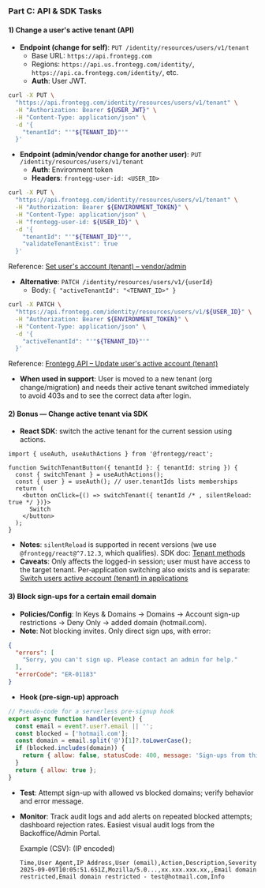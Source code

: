 ### Part C: API & SDK Tasks

#### 1) Change a user's active tenant (API)

- **Endpoint (change for self)**: `PUT /identity/resources/users/v1/tenant`
  - Base URL: `https://api.frontegg.com`
  - Regions: `https://api.us.frontegg.com/identity/`, `https://api.ca.frontegg.com/identity/`, etc.
  - **Auth**: User JWT.
```bash
curl -X PUT \
  "https://api.frontegg.com/identity/resources/users/v1/tenant" \
  -H "Authorization: Bearer ${USER_JWT}" \
  -H "Content-Type: application/json" \
  -d '{
    "tenantId": "'"${TENANT_ID}"'"
  }'
```

- **Endpoint (admin/vendor change for another user)**: `PUT /identity/resources/users/v1/tenant`
  - **Auth**: Environment token
  - **Headers**: `frontegg-user-id: <USER_ID>`
```bash
curl -X PUT \
  "https://api.frontegg.com/identity/resources/users/v1/tenant" \
  -H "Authorization: Bearer ${ENVIRONMENT_TOKEN}" \
  -H "Content-Type: application/json" \
  -H "frontegg-user-id: ${USER_ID}" \
  -d '{
    "tenantId": "'"${TENANT_ID}"'",
    "validateTenantExist": true
  }'
```
Reference: [Set user's account (tenant) – vendor/admin](https://developers.frontegg.com/api/identity/users/userscontrollerv1_updateusertenantforvendor)

- **Alternative**: `PATCH /identity/resources/users/v1/{userId}`
  - Body: `{ "activeTenantId": "<TENANT_ID>" }`
```bash
curl -X PATCH \
  "https://api.frontegg.com/identity/resources/users/v1/${USER_ID}" \
  -H "Authorization: Bearer ${ENVIRONMENT_TOKEN}" \
  -H "Content-Type: application/json" \
  -d '{
    "activeTenantId": "'"${TENANT_ID}"'"
  }'
```

Reference: [Frontegg API – Update user's active account (tenant)](https://developers.frontegg.com/api/identity/user-management/userscontrollerv1_updateusertenant)

- **When used in support**: User is moved to a new tenant (org change/migration) and needs their active tenant switched immediately to avoid 403s and to see the correct data after login.

#### 2) Bonus — Change active tenant via SDK

- **React SDK**: switch the active tenant for the current session using actions.
```tsx
import { useAuth, useAuthActions } from '@frontegg/react';

function SwitchTenantButton({ tenantId }: { tenantId: string }) {
  const { switchTenant } = useAuthActions();
  const { user } = useAuth(); // user.tenantIds lists memberships
  return (
    <button onClick={() => switchTenant({ tenantId /* , silentReload: true */ })}>
      Switch
    </button>
  );
}
```
- **Notes**: `silentReload` is supported in recent versions (we use `@frontegg/react@^7.12.3`, which qualifies). SDK doc: [Tenant methods](https://developers.frontegg.com/sdks/components/tenant-functions)
- **Caveats**: Only affects the logged-in session; user must have access to the target tenant. Per‑application switching also exists and is separate: [Switch users active account (tenant) in applications](https://developers.frontegg.com/api/identity/users-applications-management/applicationsactiveusertenantscontrollerv1_switchuserapplicationactivetenant)

#### 3) Block sign-ups for a certain email domain

- **Policies/Config**: In Keys & Domains → Domains → Account sign-up restrictions → Deny Only → added domain (hotmail.com). 
- **Note**: Not blocking invites. Only direct sign ups, with error:
```json
{
  "errors": [
    "Sorry, you can't sign up. Please contact an admin for help."
  ],
  "errorCode": "ER-01183"
}
```

- **Hook (pre‑sign‑up) approach**
```js
// Pseudo-code for a serverless pre-signup hook
export async function handler(event) {
  const email = event?.user?.email || '';
  const blocked = ['hotmail.com'];
  const domain = email.split('@')[1]?.toLowerCase();
  if (blocked.includes(domain)) {
    return { allow: false, statusCode: 400, message: 'Sign-ups from this domain are not allowed.' };
  }
  return { allow: true };
}
```

- **Test**: Attempt sign-up with allowed vs blocked domains; verify behavior and error message.
- **Monitor**: Track audit logs and add alerts on repeated blocked attempts; dashboard rejection rates. Easiest visual audit logs from the Backoffice/Admin Portal.

  Example (CSV): (IP encoded)
  ```csv
  Time,User Agent,IP Address,User (email),Action,Description,Severity
  2025-09-09T10:05:51.651Z,Mozilla/5.0...,xx.xxx.xxx.xx,,Email domain restricted,Email domain restricted - test@hotmail.com,Info
  ```